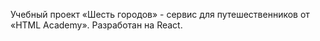 Учебный проект «Шесть городов» -  сервис для путешественников от «HTML Academy».
Разработан на React.
